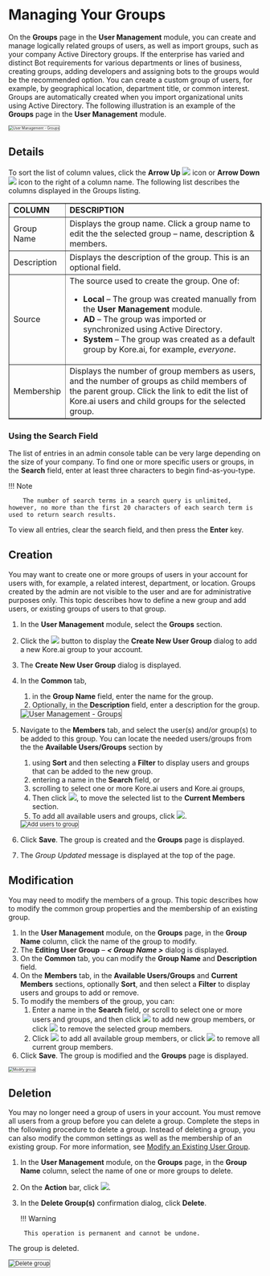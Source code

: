# Managing Your Groups

On the **Groups** page in the **User Management** module, you can create and manage logically related groups of users, as well as import groups, such as your company Active Directory groups. If the enterprise has varied and distinct Bot requirements for various departments or lines of business, creating groups, adding developers and assigning bots to the groups would be the recommended option. You can create a custom group of users, for example, by geographical location, department title, or common interest. Groups are automatically created when you import organizational units using Active Directory. The following illustration is an example of the **Groups** page in the **User Management** module. 

<img src="../images/bac-groups.png" alt="User Management - Groups" title="User Management - Groups" style="border: 1px solid gray;zoom:50%;"/>


## Details

To sort the list of column values, click the **Arrow Up** <img src="../images/up-arrow.png"> icon or **Arrow Down** <img src="../images/down-arrow.png"> icon to the right of a column name. The following list describes the columns displayed in the Groups listing.


<table border="1">
  <tr>
   <td><strong>COLUMN</strong>
   </td>
   <td><strong>DESCRIPTION</strong>
   </td>
  </tr>
  <tr>
   <td>Group Name
   </td>
   <td>Displays the group name. Click a group name to edit the the selected group – name, description & members.
   </td>
  </tr>
  <tr>
   <td>Description
   </td>
   <td>Displays the description of the group. This is an optional field.
   </td>
  </tr>
  <tr>
   <td>Source
   </td>
   <td>The source used to create the group. One of:
<ul>

<li><strong>Local </strong>– The group was created manually from the <strong>User Management</strong> module.

<li><strong>AD</strong> – The group was imported or synchronized using Active Directory.

<li><strong>System</strong> – The group was created as a default group by Kore.ai, for example, <em>everyone</em>.
</li>
</ul>
   </td>
  </tr>
  <tr>
   <td>Membership
   </td>
   <td>Displays the number of group members as users, and the number of groups as child members of the parent group. Click the link to edit the list of Kore.ai users and child groups for the selected group.
   </td>
  </tr>
</table>



### Using the Search Field

The list of entries in an admin console table can be very large depending on the size of your company. To find one or more specific users or groups, in the **Search** field, enter at least three characters to begin find-as-you-type.

!!! Note

        The number of search terms in a search query is unlimited, however, no more than the first 20 characters of each search term is used to return search results.

To view all entries, clear the search field, and then press the **Enter** key.


## Creation

You may want to create one or more groups of users in your account for users with, for example, a related interest, department, or location. Groups created by the admin are not visible to the user and are for administrative purposes only. This topic describes how to define a new group and add users, or existing groups of users to that group.

1. In the **User Management** module, select the **Groups** section.
2. Click the <img src="../images/add-new-button.png"> button to display the **Create New User Group** dialog to add a new Kore.ai group to your account.
3. The **Create New User Group** dialog is displayed.
4. In the **Common** tab,
    1. in the **Group Name** field, enter the name for the group.
    2. Optionally, in the **Description** field, enter a description for the group.  
    <img src="../images/create-new-group.png" alt="User Management - Groups" title="User Management - Groups" style="border: 1px solid gray;"/> 

5. Navigate to the **Members** tab, and select the user(s) and/or group(s) to be added to this group. You can locate the needed users/groups from the the **Available Users/Groups** section by
    1. using **Sort** and then selecting a **Filter** to display users and groups that can be added to the new group.
    2. entering a name in the **Search** field, or
    3. scrolling to select one or more Kore.ai users and Kore.ai groups,
    4. Then click <img src="../images/single-arrow-right.png">, to move the selected list to the **Current Members** section.
    7. To add all available users and groups, click <img src="../images/double-arrow-right.png">.  
    <img src="../images/bots-admin-user-mgmt-groups-create-new-group-add-users.png" alt="Add users to group" title="Add users to group" style="border: 1px solid gray;zoom:80%;"/>
 
6. Click **Save**. The group is created and the **Groups** page is displayed.
7. The _Group Updated_ message is displayed at the top of the page.


## Modification

You may need to modify the members of a group. This topic describes how to modify the common group properties and the membership of an existing group.

1. In the **User Management** module, on the **Groups** page, in the **Group Name** column, click the name of the group to modify.
2. The **Editing User Group** – **_&lt; Group Name >_** dialog is displayed.
3. On the **Common** tab, you can modify the **Group Name** and **Description** field.
4. On the **Members** tab, in the **Available Users/Groups** and **Current Members** sections, optionally **Sort**, and then select a **Filter** to display users and groups to add or remove.
5. To modify the members of the group, you can:
    1. Enter a name in the **Search** field, or scroll to select one or more users and groups, and then click <img src="../images/single-arrow-right.png"> to add new group members, or click <img src="../images/single-arrow-left.png"> to remove the selected group members.
    2. Click <img src="../images/double-arrow-right.png"> to add all available group members, or click <img src="../images/double-arrow-left.png"> to remove all current group members.
6.  Click **Save**. The group is modified and the **Groups** page is displayed.  
<img src="../images/bots-admin-user-mgmt-groups-edit.png" alt="Modify group" title="Modify group" style="border: 1px solid gray;zoom:50%;"/>


## Deletion

You may no longer need a group of users in your account. You must remove all users from a group before you can delete a group. Complete the steps in the following procedure to delete a group. Instead of deleting a group, you can also modify the common settings as well as the membership of an existing group. For more information, see [Modify an Existing User Group](#modification).

1. In the **User Management** module, on the **Groups** page, in the **Group Name** column, select the name of one or more groups to delete.
2. On the **Action** bar, click <img src="../images/delete-button.png">.
3. In the **Delete Group(s)** confirmation dialog, click **Delete**.  
  
    !!! Warning
  
        This operation is permanent and cannot be undone.

The group is deleted.

<img src="../images/bots-admin-user-mgmt-groups-delete.png" alt="Delete group" title="Delete group" style="border: 1px solid gray;zoom:80%;"/>